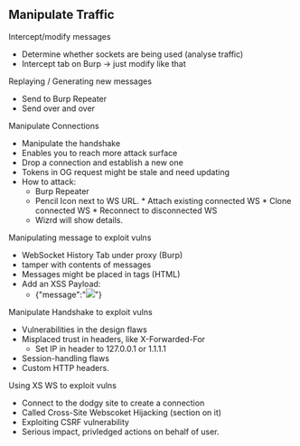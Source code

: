 ## Manipulate Traffic
Intercept/modify messages
* Determine whether sockets are being used (analyse traffic)
* Intercept tab on Burp -> just modify like that

Replaying / Generating new messages
* Send to Burp Repeater
* Send over and over

Manipulate Connections
* Manipulate the handshake
* Enables you to reach more attack surface
* Drop a connection and establish a new one
* Tokens in OG request might be stale and need updating
* How to attack:
   	* Burp Repeater
   	* Pencil Icon next to WS URL.
      		* Attach existing connected WS
      		* Clone connected WS
      		* Reconnect to disconnected WS
   	* Wizrd will show details.

Manipulating message to exploit vulns
* WebSocket History Tab under proxy (Burp)
* tamper with contents of messages
* Messages might be placed in tags (HTML)
* Add an XSS Payload:
   	* {"message":"<img src=1 onerror='alert(1)'>"}

Manipulate Handshake to exploit vulns
* Vulnerabilities in the design flaws
* Misplaced trust in headers, like X-Forwarded-For
   	* Set IP in header to 127.0.0.1 or 1.1.1.1
* Session-handling flaws
* Custom HTTP headers.

Using XS WS to exploit vulns
* Connect to the dodgy site to create a connection
* Called Cross-Site Webscoket Hijacking (section on it)
* Exploiting CSRF vulnerability
* Serious impact, privledged actions on behalf of user.

